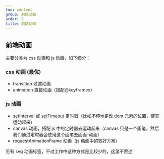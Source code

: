 ```yaml
---
toc: content
group: 前端动画
order: 2
title: 前端动画
---
```


## 前端动画

主要分类为 css 动画和 js 动画，如下细分：

### css 动画 (最优)

- transition 过渡动画
- animation 直接动画（搭配@keyframes）

### js 动画

- setInterval 或 setTimeout 定时器（比如不停地更改 dom 元素的位置，使其运动起来）
- canvas 动画，搭配 js 中的定时器去运动起来（canvas 只是一个画笔，然后我们通过定时器会使用这个画笔去画画-动画）
- requestAnimationFrame 动画（js 动画中的较好方案）

另有 svg 动画标签，不过工作中这种方式是比较少的，这里不赘述
